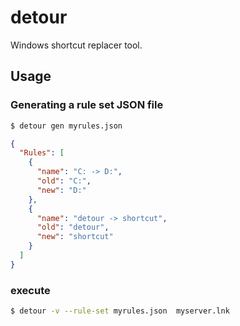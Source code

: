 # detour

Windows shortcut replacer tool.

## Usage

### Generating a rule set JSON file

```sh
$ detour gen myrules.json
```

```json
{
  "Rules": [
    {
      "name": "C: -> D:",
      "old": "C:",
      "new": "D:"
    },
    {
      "name": "detour -> shortcut",
      "old": "detour",
      "new": "shortcut"
    }
  ]
}
```

### execute

```sh
$ detour -v --rule-set myrules.json  myserver.lnk
```
